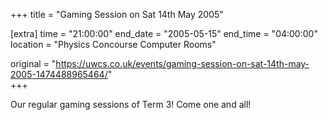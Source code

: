 +++
title = "Gaming Session on Sat 14th May 2005"

[extra]
time = "21:00:00"
end_date = "2005-05-15"
end_time = "04:00:00"
location = "Physics Concourse Computer Rooms"

original = "https://uwcs.co.uk/events/gaming-session-on-sat-14th-may-2005-1474488965464/"    
+++

Our regular gaming sessions of Term 3\! Come one and all\!

